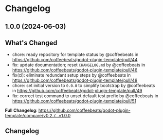 # Changelog

## 1.0.0 (2024-06-03)

## What's Changed
* chore: ready repository for template status by @coffeebeats in https://github.com/coffeebeats/godot-plugin-template/pull/44
* fix: update documentation; reset `CHANGELOG.md` by @coffeebeats in https://github.com/coffeebeats/godot-plugin-template/pull/46
* fix(ci): eliminate redundant setup steps by @coffeebeats in https://github.com/coffeebeats/godot-plugin-template/pull/48
* chore: set initial version to `0.0.0` to simplify bootstrap by @coffeebeats in https://github.com/coffeebeats/godot-plugin-template/pull/49
* fix: correct test command to unset default test prefix by @coffeebeats in https://github.com/coffeebeats/godot-plugin-template/pull/51


**Full Changelog**: https://github.com/coffeebeats/godot-plugin-template/compare/v0.2.7...v1.0.0

## Changelog
